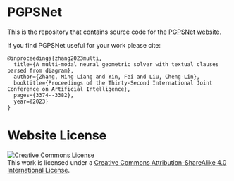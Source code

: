 # PGPSNet

This is the repository that contains source code for the [PGPSNet website](https://eternal8080.github.io/PGPSNet.github.io/).

If you find PGPSNet useful for your work please cite:
```
@inproceedings{zhang2023multi,
  title={A multi-modal neural geometric solver with textual clauses parsed from diagram},
  author={Zhang, Ming-Liang and Yin, Fei and Liu, Cheng-Lin},
  booktitle={Proceedings of the Thirty-Second International Joint Conference on Artificial Intelligence},
  pages={3374--3382},
  year={2023}
}
```

# Website License
<a rel="license" href="http://creativecommons.org/licenses/by-sa/4.0/"><img alt="Creative Commons License" style="border-width:0" src="https://i.creativecommons.org/l/by-sa/4.0/88x31.png" /></a><br />This work is licensed under a <a rel="license" href="http://creativecommons.org/licenses/by-sa/4.0/">Creative Commons Attribution-ShareAlike 4.0 International License</a>.

